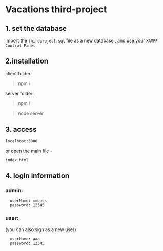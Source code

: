 # Vacations third-project

## 1. set the database

 import the `thirdproject.sql` file as a new database , and use your `XAMPP Control Panel`
## 2.installation 
client folder:
>npm  i

server folder:
>npm  i 

>node server 

## 3. access

`localhost:3000`

or open the main file -

`index.html`


## 4. login information
   ### admin:
  ```
    userName: mmbass
    password: 12345
  ```

   ### user:
   (you can also sign as a new user)
  ```
    userName: aaa
    password: 12345
  ```


  

  
